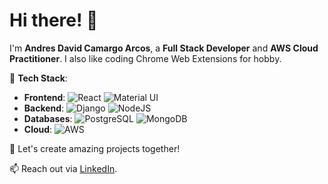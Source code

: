 # Hi there! 👋  
I'm **Andres David Camargo Arcos**, a **Full Stack Developer** and **AWS Cloud Practitioner**. I also like coding Chrome Web Extensions for hobby.  

🌟 **Tech Stack**:  
- **Frontend**: ![React](https://img.shields.io/badge/-React-61DAFB?logo=react&logoColor=white) ![Material UI](https://img.shields.io/badge/-Material%20UI-0081CB?logo=mui&logoColor=white)  
- **Backend**: ![Django](https://img.shields.io/badge/-Django-092D2A?logo=django&logoColor=white) ![NodeJS](https://img.shields.io/badge/-Node.js-339933?logo=node.js&logoColor=white)  
- **Databases**: ![PostgreSQL](https://img.shields.io/badge/-PostgreSQL-336791?logo=postgresql&logoColor=white) ![MongoDB](https://img.shields.io/badge/-MongoDB-47A248?logo=mongodb&logoColor=white)  
- **Cloud**: ![AWS](https://img.shields.io/badge/-AWS-232F3E?logo=amazonaws&logoColor=white)  

🔧 Let's create amazing projects together!  

📫 Reach out via [LinkedIn](https://linkedin.com/in/andres-david-camargo-arcos-b842a9210/).
